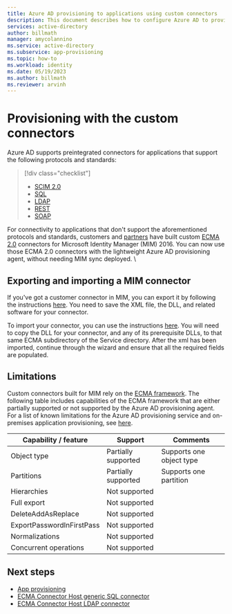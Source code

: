 ```yaml
---
title: Azure AD provisioning to applications using custom connectors
description: This document describes how to configure Azure AD to provision users with external systems that offer REST and SOAP APIs.
services: active-directory
author: billmath
manager: amycolannino
ms.service: active-directory
ms.subservice: app-provisioning
ms.topic: how-to
ms.workload: identity
ms.date: 05/19/2023
ms.author: billmath
ms.reviewer: arvinh
---
```



# Provisioning with the custom connectors

Azure AD supports preintegrated connectors for applications that support the following protocols and standards:  

> [!div class="checklist"]
> - [SCIM 2.0](on-premises-scim-provisioning.md)
> - [SQL](tutorial-ecma-sql-connector.md)
> - [LDAP](on-premises-ldap-connector-configure.md)
> - [REST](on-premises-ldap-connector-configure.md)
> - [SOAP](on-premises-ldap-connector-configure.md)

For connectivity to applications that don't support the aforementioned protocols and standards, customers and [partners](https://social.technet.microsoft.com/wiki/contents/articles/1589.fim-2010-mim-2016-management-agents-from-partners.aspx) have built custom [ECMA 2.0](/previous-versions/windows/desktop/forefront-2010/hh859557(v=vs.100)) connectors for Microsoft Identity Manager (MIM) 2016. You can now use those ECMA 2.0 connectors with the lightweight Azure AD provisioning agent, without needing MIM sync deployed.  \



## Exporting and importing a MIM connector
If you've got a customer connector in MIM, you can export it by following the instructions [here](on-premises-migrate-microsoft-identity-manager.md#export-a-connector-configuration-from-mim-sync).  You need to save the XML file, the DLL, and related software for your connector.

To import your connector, you can use the instructions [here](on-premises-migrate-microsoft-identity-manager.md#import-a-connector-configuration).  You will need to copy the DLL for your connector, and any of its prerequisite DLLs, to that same ECMA subdirectory of the Service directory.  After the xml has been imported, continue through the wizard and ensure that all the required fields are populated.

## Limitations 

Custom connectors built for MIM rely on the [ECMA framework](/previous-versions/windows/desktop/forefront-2010/hh859557(v=vs.100)). The following table includes capabilities of the ECMA framework that are either partially supported or not supported by the Azure AD provisioning agent. For a list of known limitations for the Azure AD provisioning service and on-premises application provisioning, see [here](known-issues.md#on-premises-application-provisioning).  


| **Capability / feature**   | **Support**   | **Comments**   | 
| --- | --- | --- | 
| Object type  | Partially supported  | Supports one object type  | 
| Partitions  | Partially supported  | Supports one partition  | 
| Hierarchies  | Not supported  |   | 
| Full export   | Not supported  |   | 
| DeleteAddAsReplace  | Not supported  |   | 
| ExportPasswordInFirstPass  | Not supported  |   | 
| Normalizations  | Not supported  |   | 
| Concurrent operations  | Not supported  |   |
 

## Next steps

- [App provisioning](user-provisioning.md)
- [ECMA Connector Host generic SQL connector](tutorial-ecma-sql-connector.md)
- [ECMA Connector Host LDAP connector](on-premises-ldap-connector-configure.md)


